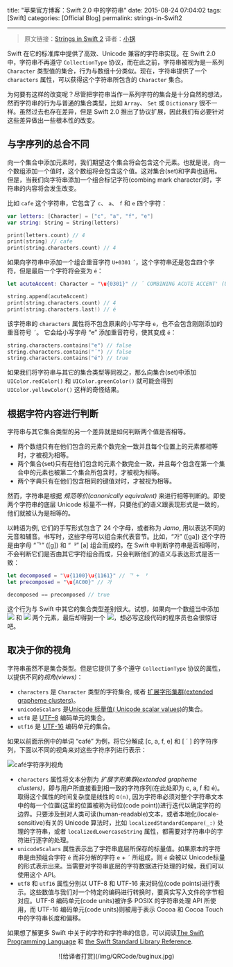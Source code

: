 title: "苹果官方博客：Swift 2.0 中的字符串"
date: 2015-08-24 07:04:02
tags: [Swift]
categories: [Official Blog]
permalink: strings-in-Swift2

---
> 原文链接：[Strings in Swift 2](https://developer.apple.com/swift/blog/?id=30)
> 译者：[小锅](http://www.swiftyper.com)

Swift 在它的标准库中提供了高效、Unicode 兼容的字符串实现。在 Swift 2.0 中，字符串不再遵守 `CollectionType` 协议，而在此之前，字符串被视为是一系列 `Character` 类型值的集合，行为与数组十分类似。现在，字符串提供了一个 `characters` 属性，可以获得这个字符串所包含的 `Character` 集合。

<!--more-->

为何要有这样的改变呢？尽管把字符串当作一系列字符的集合是十分自然的想法，然而字符串的行为与普通的集合类型，比如 `Array`、 `Set` 或 `Dictionary` 很不一样。虽然过去也存在差异，但是 Swift 2.0 推出了协议扩展，因此我们有必要针对这些差异做出一些根本性的改变。

## 与字序列的总合不同

向一个集合中添加元素时，我们期望这个集合将会包含这个元素。也就是说，向一个数组添加一个值时，这个数组将会包含这个值。这对集合(set)和字典也适用。但是，当我们向字符串添加一个组合标记字符(combing mark character)时，字符串的内容将会发生改变。

比如 `cafe` 这个字符串，它包含了 `c`、 `a`、 `f` 和 `e` 四个字符：

```swift
var letters: [Character] = ["c", "a", "f", "e"]
var string: String = String(letters)

print(letters.count) // 4
print(string) // cafe
print(string.characters.count) // 4
```

如果向字符串中添加一个组合重音字符 `U+0301` `´`，这个字符串还是包含四个字符，但是最后一个字符将会变为 `é`：

```swift
let acuteAccent: Character = "\u{0301}" // ´ COMBINING ACUTE ACCENT' (U+0301)

string.append(acuteAccent)
print(string.characters.count) // 4
print(string.characters.last!) // é
```

该字符串的 `characters` 属性将不包含原来的小写字母 `e`，也不会包含刚刚添加的重音符号 `´`。 它会给小写字母 “e”  添加重音符号，使其变成 `é`：

```swift
string.characters.contains("e") // false
string.characters.contains("´") // false
string.characters.contains("é") // true
```

如果我们将字符串与其它的集合类型等同视之，那么向集合(set)中添加 `UIColor.redColor()` 和 `UIColor.greenColor()` 就可能会得到 `UIColor.yellowColor()` 这样的奇怪结果。

## 根据字符内容进行判断

字符串与其它集合类型的另一个差异就是如何判断两个值是否相等。

- 两个数组只有在他们包含的元素个数完全一致并且每个位置上的元素都相等时，才被视为相等。
- 两个集合(set)只有在他们包含的元素个数完全一致，并且每个包含在第一个集合中的元素也被第二个集合所包含时，才被视为相等。
- 两个字典只有在他们包含相同的键值对时，才被视为相等。

然而，字符串是根据 *规范等价(canonically equivalent)* 来进行相等判断的。即使两个字符串的底层 Unicode 标量不一样，只要他们的语义跟表现形式是一致的，他们就被认为是相等的。

以韩语为例, 它们的手写形式包含了 24 个字母，或者称为 *Jamo*, 用以表达不同的元音和辅音。书写时，这些字母可以组合来代表音节。比如，“가” ([ga]) 这个字符是由字母 “ᄀ” ([g]) 和 “ᅡ” [a] 组合而成的。在 Swift 中判断字符串是否相等时，不会判断它们是否由其它字符组合而成，只会判断他们的语义与表达形式是否一致：

```swift
let decomposed = "\u{1100}\u{1161}" // ᄀ + ᅡ
let precomposed = "\u{AC00}" // 가

decomposed == precomposed // true
```

这个行为与 Swift 中其它的集合类型差别很大。试想，如果向一个数组当中添加 ![](/img/articles/strings-in-Swift2/20150812124230927) 和 ![](/img/articles/strings-in-Swift2/20150812124254804) 两个元素，最后却得到一个 ![](/img/articles/strings-in-Swift2/20150812124307442)，想必写这段代码的程序员也会很惊讶吧。

## 取决于你的视角

字符串虽然不是集合类型。但是它提供了多个遵守 `CollectionType` 协议的属性，以提供不同的*视角(views)*：

- `characters` 是 `Character` 类型的字符集合, 或者 [扩展字形集群(extended grapheme clusters)](https://developer.apple.com/library/mac/documentation/Cocoa/Conceptual/Strings/Articles/stringsClusters.html)。
- `unicodeScalars` 是[Unicode 标量值( Unicode scalar values)](http://www.unicode.org/glossary/#unicode_scalar_value)的集合。
- `utf8` 是 [UTF–8](http://www.unicode.org/glossary/#UTF_8) 编码单元的集合。
- `utf16` 是 [UTF-16](http://www.unicode.org/glossary/#UTF_16) 编码单元的集合。

如果以前面示例中的单词 “café” 为例，将它分解成 [c, a, f, e] 和 [ ´ ] 的字符序列，下面以不同的视角来对这些字符序列进行表示：

![café字符序列视角](/img/articles/strings-in-Swift2/20150812123950088)

- `characters` 属性将文本分割为 *扩展字形集群(extended grapheme clusters)*，即与用户所直接看到相一致的字符序列(在此处即为 c, a, f 和 é)。取得这个属性的时间复杂度是线性的 `O(n)`, 因为字符串必须对整个字符串文本中的每一个位置(这里的位置被称为码位(code point))进行迭代以确定字符的边界。只要涉及到对人类可读(human-readable)文本，或者本地化(locale-sensitive)有关的 Unicode 算法时，比如 `localizedStandardCompare(_:)` 处理的字符串，或者 `localizedLowercaseString` 属性，都需要对字符串中的字符进行逐字的处理。 
- `unicodeScalars` 属性表示出了字符串底层所保存的标量值。如果原本的字符串是由预组合字符 `é` 而非分解的字符 `e` + `´` 所组成，则 `é` 会被以 Unicode标量的形式表示出来。当需要对字符串底层的字符数据进行处理的时候，我们可以使用这个 API。
- `utf8` 和 `utf16` 属性分别以 UTF-8 和 UTF-16 来对码位(code points)进行表示。这些数值与我们对一个特定的编码进行转换时，要真实写入文件的字节相对应。UTF-8 编码单元(code units)被许多 POSIX 的字符串处理 API 所使用，而 UTF-16 编码单元(code units)则被用于表示 Cocoa 和 Cocoa Touch中的字符串长度和偏移。

如果想了解更多 Swift 中关于的字符和字符串的信息，可以阅读[The Swift Programming Language](https://developer.apple.com/library/prerelease/ios/documentation/Swift/Conceptual/Swift_Programming_Language/StringsAndCharacters.html#//apple_ref/doc/uid/TP40014097-CH7-ID285) 和 [the Swift Standard Library Reference](https://developer.apple.com/library/prerelease/ios//documentation/Swift/Reference/Swift_String_Structure/index.html#//apple_ref/swift/struct/s:SS).

<center>![给译者打赏](/img/QRCode/buginux.jpg)</center>